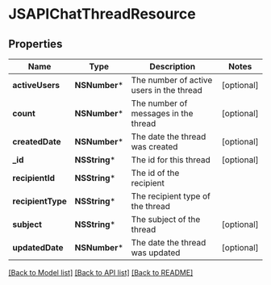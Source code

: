 # JSAPIChatThreadResource

## Properties
Name | Type | Description | Notes
------------ | ------------- | ------------- | -------------
**activeUsers** | **NSNumber*** | The number of active users in the thread | [optional] 
**count** | **NSNumber*** | The number of messages in the thread | [optional] 
**createdDate** | **NSNumber*** | The date the thread was created | [optional] 
**_id** | **NSString*** | The id for this thread | [optional] 
**recipientId** | **NSString*** | The id of the recipient | 
**recipientType** | **NSString*** | The recipient type of the thread | 
**subject** | **NSString*** | The subject of the thread | [optional] 
**updatedDate** | **NSNumber*** | The date the thread was updated | [optional] 

[[Back to Model list]](../README.md#documentation-for-models) [[Back to API list]](../README.md#documentation-for-api-endpoints) [[Back to README]](../README.md)


